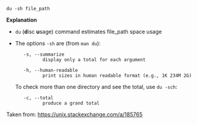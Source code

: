 ---
---

`du -sh file_path`

**Explanation**

 - `du` (**d**isc **u**sage) command estimates file_path space usage 
 - The options `-sh` are (from `man du`):
   
          -s, --summarize
                 display only a total for each argument
   
          -h, --human-readable
                 print sizes in human readable format (e.g., 1K 234M 2G)
   
   
   To check more than one directory and see the total, use `du -sch`:
   
          -c, --total
                 produce a grand total

Taken from: https://unix.stackexchange.com/a/185765
